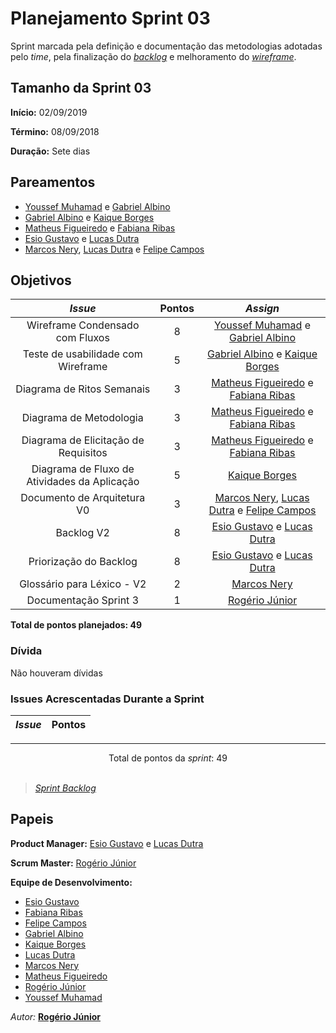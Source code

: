 # Planejamento Sprint 03

Sprint marcada pela definição e documentação das metodologias adotadas pelo *time*, pela finalização do [*backlog*](docs/DS/dinamica-e-seminario-2/Backlog.md) e melhoramento do [*wireframe*](docs/DS/dinamica-e-seminario-2/wireframes.md).


## Tamanho da Sprint 03      
**Início:** 02/09/2019
   
**Término:** 08/09/2018   

**Duração:** Sete dias   

## Pareamentos   

- [Youssef Muhamad](https://github.com/youssef-md) e [Gabriel Albino](https://github.com/gabrielalbino)
- [Gabriel Albino](https://github.com/gabrielalbino) e [Kaique Borges](https://github.com/kaiqueborges)
- [Matheus Figueiredo](https://github.com/Matheusss03) e [Fabiana Ribas](https://github.com/FabianaRibas)
- [Esio Gustavo](https://github.com/EsioFreitas) e [Lucas Dutra](https://github.com/lucasdutraf)
- [Marcos Nery](https://github.com/MarcosNBJ), [Lucas Dutra](https://github.com/lucasdutraf) e [Felipe Campos](https://github.com/fepas)

## Objetivos   

|     _Issue_      |    Pontos   |     *Assign*     |
|:----------------:|:-----------:|:----------------:|
| Wireframe Condensado com Fluxos | 8 | [Youssef Muhamad](https://github.com/youssef-md) e [Gabriel Albino](https://github.com/gabrielalbino) |
| Teste de usabilidade com Wireframe | 5 | [Gabriel Albino](https://github.com/gabrielalbino) e [Kaique Borges](https://github.com/kaiqueborges) |
| Diagrama de Ritos Semanais | 3 | [Matheus Figueiredo](https://github.com/Matheusss03) e [Fabiana Ribas](https://github.com/FabianaRibas) |
| Diagrama de Metodologia | 3 | [Matheus Figueiredo](https://github.com/Matheusss03) e [Fabiana Ribas](https://github.com/FabianaRibas) |
| Diagrama de Elicitação de Requisitos | 3 | [Matheus Figueiredo](https://github.com/Matheusss03) e [Fabiana Ribas](https://github.com/FabianaRibas) |
| Diagrama de Fluxo de Atividades da Aplicação | 5 | [Kaique Borges](https://github.com/kaiqueborges) |
| Documento de Arquitetura V0 | 3 | [Marcos Nery](https://github.com/MarcosNBJ), [Lucas Dutra](https://github.com/lucasdutraf) e [Felipe Campos](https://github.com/fepas)|
| Backlog V2 | 8 | [Esio Gustavo](https://github.com/EsioFreitas) e [Lucas Dutra](https://github.com/lucasdutraf) |
| Priorização do Backlog | 8 | [Esio Gustavo](https://github.com/EsioFreitas) e [Lucas Dutra](https://github.com/lucasdutraf) |
| Glossário para Léxico - V2 | 2 | [Marcos Nery](https://github.com/MarcosNBJ) |
| Documentação Sprint 3 | 1 | [Rogério Júnior](https://github.com/rogerioo) |


<b>Total de pontos planejados: 49 </b>  

### Dívida    

Não houveram dívidas

### Issues Acrescentadas Durante a Sprint  

|     _Issue_      |    Pontos   |
|:----------------:|:-----------:|

***

<div style="text-align: center"> Total de pontos da <i>sprint</i>: 49 </div> <br>

<!---Colocar no link abaixo as issues alocadas no milestone da Sprint--->
> [_Sprint_ _Backlog_](https://github.com/pax-app/Wiki/milestone/3?closed=1)  

## Papeis


**Product Manager:** [Esio Gustavo](https://github.com/EsioFreitas) e [Lucas Dutra](https://github.com/lucasdutraf) 

**Scrum Master:** [Rogério Júnior](https://github.com/rogerioo)

**Equipe de Desenvolvimento:** 
- [Esio Gustavo](https://github.com/EsioFreitas)
- [Fabiana Ribas](https://github.com/FabianaRibas)
- [Felipe Campos](https://github.com/fepas)
- [Gabriel Albino](https://github.com/gabrielalbino)
- [Kaique Borges](https://github.com/kaiqueborges)
- [Lucas Dutra](https://github.com/lucasdutraf)
- [Marcos Nery](https://github.com/MarcosNBJ)
- [Matheus Figueiredo](https://github.com/Matheusss03)
- [Rogério Júnior](https://github.com/rogerioo)
- [Youssef Muhamad](https://github.com/youssef-md)

*Autor:* **[Rogério Júnior](https://github.com/rogerioo)**